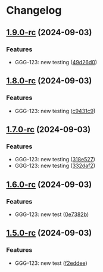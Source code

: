 # Changelog

## [1.9.0-rc](https://github.com/kenrickles/test-release-please/compare/test-nest-js-app-1.8.0-rc...test-nest-js-app-1.9.0-rc) (2024-09-03)


### Features

* GGG-123: new testing ([49d26d0](https://github.com/kenrickles/test-release-please/commit/49d26d0cac7369573f4bfbbc917970c711dc720d))

## [1.8.0-rc](https://github.com/kenrickles/test-release-please/compare/test-nest-js-app-1.7.0-rc...test-nest-js-app-1.8.0-rc) (2024-09-03)


### Features

* GGG-123: new testing ([c9431c9](https://github.com/kenrickles/test-release-please/commit/c9431c94ac9d7a20f20b38692402c3496fe24ce6))

## [1.7.0-rc](https://github.com/kenrickles/test-release-please/compare/test-nest-js-app-1.6.0-rc...test-nest-js-app-1.7.0-rc) (2024-09-03)


### Features

* GGG-123: new testing ([318e527](https://github.com/kenrickles/test-release-please/commit/318e5277b3c0a7a48b771d892a5bac6782da5ae0))
* GGG-123: new testing ([332daf2](https://github.com/kenrickles/test-release-please/commit/332daf23001621583379bff11bcb9a014a286cae))

## [1.6.0-rc](https://github.com/kenrickles/test-release-please/compare/test-nest-js-app-1.5.0-rc...test-nest-js-app-1.6.0-rc) (2024-09-03)


### Features

* GGG-123: new test ([0e7382b](https://github.com/kenrickles/test-release-please/commit/0e7382bc94e125c2b37f95a0c4e01597a63a79f4))

## [1.5.0-rc](https://github.com/kenrickles/test-release-please/compare/test-nest-js-app-1.4.0-rc...test-nest-js-app-1.5.0-rc) (2024-09-03)


### Features

* GGG-123: new test ([f2eddee](https://github.com/kenrickles/test-release-please/commit/f2eddee6fba9b56e58eb8748893956598d9f7f4b))

